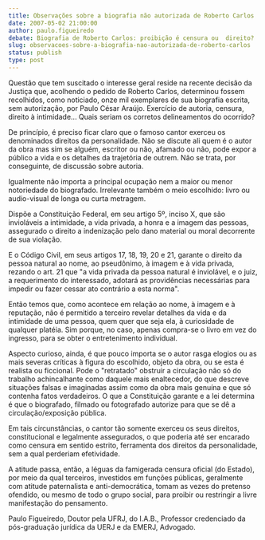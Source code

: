 ```yaml
---
title: Observações sobre a biografia não autorizada de Roberto Carlos
date: 2007-05-02 21:00:00
author: paulo.figueiredo
debate: Biografia de Roberto Carlos: proibição é censura ou  direito?
slug: observacoes-sobre-a-biografia-nao-autorizada-de-roberto-carlos
status: publish 
type: post
---
```


Questão que tem suscitado o interesse geral reside na recente decisão da Justiça que, acolhendo o pedido de Roberto Carlos, determinou fossem recolhidos, como noticiado, onze mil exemplares de sua biografia escrita, sem autorização, por Paulo César Araújo. Exercício de autoria, censura, direito à intimidade... Quais seriam os corretos delineamentos do ocorrido?  

  

De princípio, é preciso ficar claro que o famoso cantor exerceu os denominados direitos da personalidade. Não se discute ali quem é o autor da obra mas sim se alguém, escritor ou não, afamado ou não, pode expor a público a vida e os detalhes da trajetória de outrem. Não se trata, por conseguinte, de discussão sobre autoria.  

  

Igualmente não importa a principal ocupação nem a maior ou menor notoriedade do biografado. Irrelevante também o meio escolhido: livro ou audio-visual de longa ou curta metragem.  

 Dispõe a Constituição Federal, em seu artigo 5º, inciso X, que são invioláveis a intimidade, a vida privada, a honra e a imagem das pessoas, assegurado o direito a indenização pelo dano material ou moral decorrente de sua violação.  

  

E o Código Civil, em seus artigos 17, 18, 19, 20 e 21, garante o direito da pessoa natural ao nome, ao pseudônimo, à imagem e à vida privada, rezando o art. 21 que "a vida privada da pessoa natural é inviolável, e o juiz, a requerimento do interessado, adotará as providências necessárias para impedir ou fazer cessar ato contrário a esta norma".  

  

Então temos que, como acontece em relação ao nome, à imagem e à reputação, não é permitido a terceiro revelar detalhes da vida e da intimidade de uma pessoa, quem quer que seja ela, à curiosidade de qualquer platéia. Sim porque, no caso, apenas compra-se o livro em vez do ingresso, para se obter o entretenimento individual.  

  

 Aspecto curioso, ainda, é que pouco importa se o autor rasga elogios ou as mais severas críticas à figura do escolhido, objeto da obra, ou se esta é realista ou ficcional. Pode o "retratado" obstruir a circulação não só do trabalho achincalhante como daquele mais enaltecedor, do que descreve situações falsas e imaginadas assim como da obra mais genuína e que só contenha fatos verdadeiros. O que a Constituição garante e a lei determina é que o biografado, filmado ou fotografado autorize para que se dê a circulação/exposição pública.  

  

Em tais circunstâncias, o cantor tão somente exerceu os seus direitos, constitucional e legalmente assegurados, o que poderia até ser encarado como censura em sentido estrito, ferramenta dos direitos da personalidade, sem a qual perderiam efetividade.  

 A atitude passa, então, a léguas da famigerada censura oficial (do Estado), por meio da qual terceiros, investidos em funções públicas, geralmente com atitude paternalista e anti-democrática, tomam as vezes do pretenso ofendido, ou mesmo de todo o grupo social, para proibir ou restringir a livre manifestação do pensamento.  

  

Paulo Figueiredo, Doutor pela UFRJ, do I.A.B., Professor credenciado da pós-graduação jurídica da UERJ e da EMERJ, Advogado.

